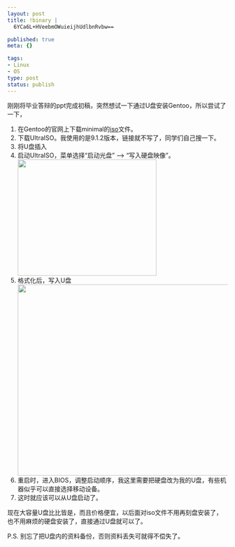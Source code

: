 ```yaml
--- 
layout: post
title: !binary |
  6YCa6L+HVeebmOWuieijhUdlbnRvbw==

published: true
meta: {}

tags: 
- Linux
- OS
type: post
status: publish
---
```

刚刚将毕业答辩的ppt完成初稿，突然想试一下通过U盘安装Gentoo，所以尝试了一下，
<ol>
	<li>在Gentoo的官网上下载minimal的<a title="download gentoo" href="http://gentoo.ussg.indiana.edu//releases/x86/2008.0/installcd/install-x86-minimal-2008.0.iso" target="_blank">iso</a>文件。</li>
	<li>下载UltraISO。我使用的是9.1.2版本，链接就不写了，同学们自己搜一下。</li>
	<li>将U盘插入</li>
	<li>启动UltraISO，菜单选择“启动光盘” --> “写入硬盘映像”。<!--more--></li>
<img class="aligncenter" title="UltroISO" src="http://farm4.static.flickr.com/3059/3549448085_2a07270d8d_o.png" alt="" width="317" height="266" />
	<li>格式化后，写入U盘</li>
<img class="aligncenter" title="UltraISO" src="http://farm4.static.flickr.com/3354/3549448091_a347beecc1_o.png" alt="" width="549" height="437" />
	<li>重启时，进入BIOS，调整启动顺序，我这里需要把硬盘改为我的U盘，有些机器似乎可以直接选择移动设备。</li>
	<li>这时就应该可以从U盘启动了。</li>
</ol>
现在大容量U盘比比皆是，而且价格便宜，以后面对iso文件不用再刻盘安装了，也不用麻烦的硬盘安装了，直接通过U盘就可以了。

P.S. 别忘了把U盘内的资料备份，否则资料丢失可就得不偿失了。
